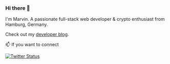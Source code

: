 ### Hi there 👋

I'm Marvin. A passionate full-stack web developer & crypto enthusiast from Hamburg, Germany.

Check out my [developer blog](https://www.codepluscrypto.com/).

📫 If you want to connect

 <a href="https://twitter.com/CodePlusCrypto"><img src="https://img.shields.io/twitter/follow/CodePlusCrypto?style=social" alt="Twitter Status"></a>
